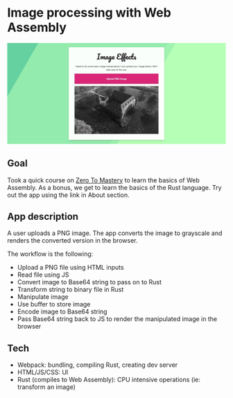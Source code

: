 # Image processing with Web Assembly
![image of the app](./readme_resources/app-demo.jpg)

## Goal
Took a quick course on [Zero To Mastery](https://zerotomastery.io/courses/learn-webassembly/) to learn the basics of Web Assembly. As a bonus, we get to learn the basics of the Rust language. Try out the app using the link in About section.

## App description
A user uploads a PNG image. The app converts the image to grayscale and renders the converted version in the browser.

The workflow is the following:
- Upload a PNG file using HTML inputs
- Read file using JS
- Convert image to Base64 string to pass on to Rust
- Transform string to binary file in Rust
- Manipulate image
- Use buffer to store image
- Encode image to Base64 string
- Pass Base64 string back to JS to render the manipulated image in the browser

## Tech
- Webpack: bundling, compiling Rust, creating dev server
- HTML/JS/CSS: UI
- Rust (compiles to Web Assembly): CPU intensive operations (ie: transform an image)
